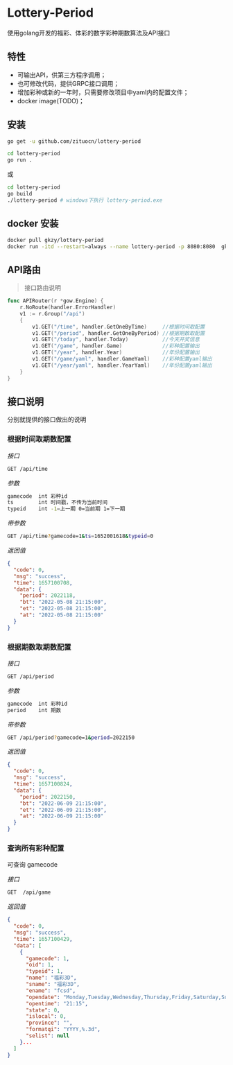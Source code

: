 # Lottery-Period

使用golang开发的福彩、体彩的数字彩种期数算法及API接口


## 特性

* 可输出API，供第三方程序调用；
* 也可修改代码，提供GRPC接口调用；
* 增加彩种或新的一年时，只需要修改项目中yaml内的配置文件；
* docker image(TODO)；

## 安装

```sh
go get -u github.com/zituocn/lottery-period
```

```sh
cd lottery-period
go run .
```

或

```sh
cd lottery-period
go build
./lottery-period # windows下执行 lottery-period.exe
```


## docker 安装

```sh
docker pull gkzy/lottery-period
docker run -itd --restart=always --name lottery-period -p 8080:8080  gkzy/lottery-period 
```


## API路由

> 接口路由说明

```go
func APIRouter(r *gow.Engine) {
	r.NoRoute(handler.ErrorHandler)
	v1 := r.Group("/api")
	{
		v1.GET("/time", handler.GetOneByTime)     //根据时间取配置
		v1.GET("/period", handler.GetOneByPeriod) //根据期数取配置
		v1.GET("/today", handler.Today)           //今天开奖信息
		v1.GET("/game", handler.Game)             //彩种配置输出
		v1.GET("/year", handler.Year)             //年份配置输出
		v1.GET("/game/yaml", handler.GameYaml)    //彩种配置yaml输出
		v1.GET("/year/yaml", handler.YearYaml)    //年份配置yaml输出
	}
}
```

## 接口说明

分别就提供的接口做出的说明

### 根据时间取期数配置

*接口*

```sh
GET /api/time
```

*参数*

```sh
gamecode  int 彩种id
ts        int 时间戳，不传为当前时间
typeid    int -1=上一期 0=当前期 1=下一期
```

*带参数*


```sh
GET /api/time?gamecode=1&ts=1652001618&typeid=0
```

*返回值*

```json
{
  "code": 0,
  "msg": "success",
  "time": 1657100708,
  "data": {
    "period": 2022118,
    "bt": "2022-05-08 21:15:00",
    "et": "2022-05-08 21:15:00",
    "at": "2022-05-08 21:15:00"
  }
}
```

### 根据期数取期数配置

*接口*

```sh
GET /api/period
```

*参数*

```sh
gamecode  int 彩种id
period    int 期数
```

*带参数*

```sh
GET /api/period?gamecode=1&period=2022150
```

*返回值*

```json
{
  "code": 0,
  "msg": "success",
  "time": 1657100824,
  "data": {
    "period": 2022150,
    "bt": "2022-06-09 21:15:00",
    "et": "2022-06-09 21:15:00",
    "at": "2022-06-09 21:15:00"
  }
}
```

### 查询所有彩种配置

可查询 gamecode

*接口*

```sh
GET  /api/game
```

*返回值*

```json
{
  "code": 0,
  "msg": "success",
  "time": 1657100429,
  "data": [
    {
      "gamecode": 1,
      "oid": 1,
      "typeid": 1,
      "name": "福彩3D",
      "sname": "福彩3D",
      "ename": "fcsd",
      "opendate": "Monday,Tuesday,Wednesday,Thursday,Friday,Saturday,Sunday",
      "opentime": "21:15",
      "state": 0,
      "islocal": 0,
      "province": "",
      "formatqi": "YYYY,%.3d",
      "selist": null
    }...
  ]
}

```